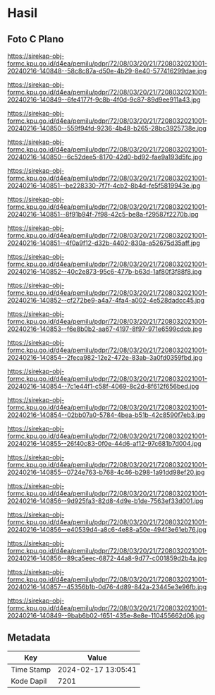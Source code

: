 # Hasil

## Foto C Plano

https://sirekap-obj-formc.kpu.go.id/d4ea/pemilu/pdpr/72/08/03/20/21/7208032021001-20240216-140848--58c8c87a-d50e-4b29-8e40-577416299dae.jpg

https://sirekap-obj-formc.kpu.go.id/d4ea/pemilu/pdpr/72/08/03/20/21/7208032021001-20240216-140849--6fe4177f-9c8b-4f0d-9c87-89d9ee911a43.jpg

https://sirekap-obj-formc.kpu.go.id/d4ea/pemilu/pdpr/72/08/03/20/21/7208032021001-20240216-140850--559f94fd-9236-4b48-b265-28bc3925738e.jpg

https://sirekap-obj-formc.kpu.go.id/d4ea/pemilu/pdpr/72/08/03/20/21/7208032021001-20240216-140850--6c52dee5-8170-42d0-bd92-fae9a193d5fc.jpg

https://sirekap-obj-formc.kpu.go.id/d4ea/pemilu/pdpr/72/08/03/20/21/7208032021001-20240216-140851--be228330-7f7f-4cb2-8b4d-fe5f5819943e.jpg

https://sirekap-obj-formc.kpu.go.id/d4ea/pemilu/pdpr/72/08/03/20/21/7208032021001-20240216-140851--8f91b94f-7f98-42c5-be8a-f29587f2270b.jpg

https://sirekap-obj-formc.kpu.go.id/d4ea/pemilu/pdpr/72/08/03/20/21/7208032021001-20240216-140851--4f0a9f12-d32b-4402-830a-a52675d35aff.jpg

https://sirekap-obj-formc.kpu.go.id/d4ea/pemilu/pdpr/72/08/03/20/21/7208032021001-20240216-140852--40c2e873-95c6-477b-b63d-1af80f3f88f8.jpg

https://sirekap-obj-formc.kpu.go.id/d4ea/pemilu/pdpr/72/08/03/20/21/7208032021001-20240216-140852--cf272be9-a4a7-4fa4-a002-4e528dadcc45.jpg

https://sirekap-obj-formc.kpu.go.id/d4ea/pemilu/pdpr/72/08/03/20/21/7208032021001-20240216-140853--f6e8b0b2-aa67-4197-8f97-971e6599cdcb.jpg

https://sirekap-obj-formc.kpu.go.id/d4ea/pemilu/pdpr/72/08/03/20/21/7208032021001-20240216-140854--2feca982-12e2-472e-83ab-3a0fd0359fbd.jpg

https://sirekap-obj-formc.kpu.go.id/d4ea/pemilu/pdpr/72/08/03/20/21/7208032021001-20240216-140854--7c1e44f1-c58f-4069-8c2d-8f612f656bed.jpg

https://sirekap-obj-formc.kpu.go.id/d4ea/pemilu/pdpr/72/08/03/20/21/7208032021001-20240216-140854--02bb07a0-5784-4bea-b51b-42c8590f7eb3.jpg

https://sirekap-obj-formc.kpu.go.id/d4ea/pemilu/pdpr/72/08/03/20/21/7208032021001-20240216-140855--26f40c83-0f0e-44d6-af12-97c681b7d004.jpg

https://sirekap-obj-formc.kpu.go.id/d4ea/pemilu/pdpr/72/08/03/20/21/7208032021001-20240216-140855--0724e763-b768-4c46-b298-1a91dd98ef20.jpg

https://sirekap-obj-formc.kpu.go.id/d4ea/pemilu/pdpr/72/08/03/20/21/7208032021001-20240216-140856--9d925fa3-82d8-4d9e-b1de-7563ef33d001.jpg

https://sirekap-obj-formc.kpu.go.id/d4ea/pemilu/pdpr/72/08/03/20/21/7208032021001-20240216-140856--e40539d4-a8c6-4e88-a50e-494f3e61eb76.jpg

https://sirekap-obj-formc.kpu.go.id/d4ea/pemilu/pdpr/72/08/03/20/21/7208032021001-20240216-140856--89ca5eec-6872-44a8-9d77-c001859d2b4a.jpg

https://sirekap-obj-formc.kpu.go.id/d4ea/pemilu/pdpr/72/08/03/20/21/7208032021001-20240216-140857--45356b1b-0d76-4d89-842a-23445e3e96fb.jpg

https://sirekap-obj-formc.kpu.go.id/d4ea/pemilu/pdpr/72/08/03/20/21/7208032021001-20240216-140849--9bab6b02-f651-435e-8e8e-110455662d06.jpg


## Metadata

| Key        | Value               |
| ---------- | ------------------- |
| Time Stamp | 2024-02-17 13:05:41 |
| Kode Dapil | 7201                |



